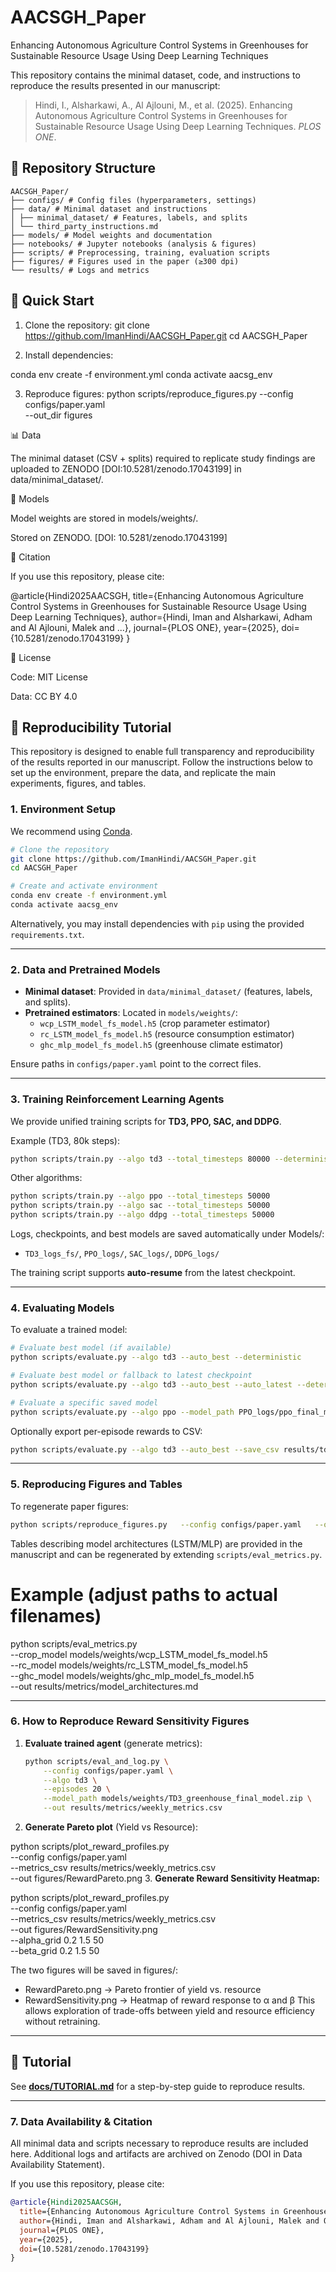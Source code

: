 # AACSGH_Paper
Enhancing Autonomous Agriculture Control Systems in Greenhouses for Sustainable Resource Usage Using Deep Learning Techniques

This repository contains the minimal dataset, code, and instructions to reproduce the results presented in our manuscript:

> Hindi, I., Alsharkawi, A., Al Ajlouni, M., et al. (2025). Enhancing Autonomous Agriculture Control Systems in Greenhouses for Sustainable Resource Usage Using Deep Learning Techniques. *PLOS ONE*.  

## 📂 Repository Structure
```
AACSGH_Paper/
├── configs/ # Config files (hyperparameters, settings)
├── data/ # Minimal dataset and instructions
│ ├── minimal_dataset/ # Features, labels, and splits
│ └── third_party_instructions.md
├── models/ # Model weights and documentation
├── notebooks/ # Jupyter notebooks (analysis & figures)
├── scripts/ # Preprocessing, training, evaluation scripts
├── figures/ # Figures used in the paper (≥300 dpi)
└── results/ # Logs and metrics
```

## 🚀 Quick Start
1. Clone the repository:
   git clone https://github.com/ImanHindi/AACSGH_Paper.git
   cd AACSGH_Paper

2. Install dependencies:

conda env create -f environment.yml
conda activate aacsg_env

3. Reproduce figures:
python scripts/reproduce_figures.py --config configs/paper.yaml \
    --out_dir figures

📊 Data

The minimal dataset (CSV + splits) required to replicate study findings are uploaded to ZENODO [DOI:10.5281/zenodo.17043199] in data/minimal_dataset/.



🤖 Models

Model weights are stored in models/weights/.

Stored on ZENODO. [DOI: 10.5281/zenodo.17043199]

🔬 Citation

If you use this repository, please cite:

@article{Hindi2025AACSGH,
  title={Enhancing Autonomous Agriculture Control Systems in Greenhouses for Sustainable Resource Usage Using Deep Learning Techniques},
  author={Hindi, Iman and Alsharkawi, Adham and Al Ajlouni, Malek and ...},
  journal={PLOS ONE},
  year={2025},
  doi={10.5281/zenodo.17043199}
}

📜 License

Code: MIT License

Data: CC BY 4.0



## 🧪 Reproducibility Tutorial

This repository is designed to enable full transparency and reproducibility of the results reported in our manuscript. Follow the instructions below to set up the environment, prepare the data, and replicate the main experiments, figures, and tables.

### 1. Environment Setup
We recommend using [Conda](https://docs.conda.io/en/latest/).  

```bash
# Clone the repository
git clone https://github.com/ImanHindi/AACSGH_Paper.git
cd AACSGH_Paper

# Create and activate environment
conda env create -f environment.yml
conda activate aacsg_env
```

Alternatively, you may install dependencies with `pip` using the provided `requirements.txt`.

---

### 2. Data and Pretrained Models
- **Minimal dataset**: Provided in `data/minimal_dataset/` (features, labels, and splits).  
- **Pretrained estimators**: Located in `models/weights/`:
  - `wcp_LSTM_model_fs_model.h5` (crop parameter estimator)  
  - `rc_LSTM_model_fs_model.h5` (resource consumption estimator)  
  - `ghc_mlp_model_fs_model.h5` (greenhouse climate estimator)  

Ensure paths in `configs/paper.yaml` point to the correct files.

---

### 3. Training Reinforcement Learning Agents
We provide unified training scripts for **TD3, PPO, SAC, and DDPG**.  

Example (TD3, 80k steps):
```bash
python scripts/train.py --algo td3 --total_timesteps 80000 --deterministic_eval
```

Other algorithms:
```bash
python scripts/train.py --algo ppo --total_timesteps 50000
python scripts/train.py --algo sac --total_timesteps 50000
python scripts/train.py --algo ddpg --total_timesteps 50000
```

Logs, checkpoints, and best models are saved automatically under Models/:
- `TD3_logs_fs/`, `PPO_logs/`, `SAC_logs/`, `DDPG_logs/`

The training script supports **auto-resume** from the latest checkpoint.

---

### 4. Evaluating Models
To evaluate a trained model:

```bash
# Evaluate best model (if available)
python scripts/evaluate.py --algo td3 --auto_best --deterministic

# Evaluate best model or fallback to latest checkpoint
python scripts/evaluate.py --algo td3 --auto_best --auto_latest --deterministic

# Evaluate a specific saved model
python scripts/evaluate.py --algo ppo --model_path PPO_logs/ppo_final_model.zip --episodes 20
```

Optionally export per-episode rewards to CSV:
```bash
python scripts/evaluate.py --algo td3 --auto_best --save_csv results/td3_eval_rewards.csv
```

---

### 5. Reproducing Figures and Tables
To regenerate paper figures:
```bash
python scripts/reproduce_figures.py   --config configs/paper.yaml   --out_dir figures
```

Tables describing model architectures (LSTM/MLP) are provided in the manuscript and can be regenerated by extending `scripts/eval_metrics.py`.
# Example (adjust paths to actual filenames)
python scripts/eval_metrics.py \
  --crop_model models/weights/wcp_LSTM_model_fs_model.h5 \
  --rc_model   models/weights/rc_LSTM_model_fs_model.h5 \
  --ghc_model  models/weights/ghc_mlp_model_fs_model.h5 \
  --out results/metrics/model_architectures.md

---

### 6. How to Reproduce Reward Sensitivity Figures

1. **Evaluate trained agent** (generate metrics):
   ```bash
   python scripts/eval_and_log.py \
       --config configs/paper.yaml \
       --algo td3 \
       --episodes 20 \
       --model_path models/weights/TD3_greenhouse_final_model.zip \
       --out results/metrics/weekly_metrics.csv

2. **Generate Pareto plot** (Yield vs Resource):

python scripts/plot_reward_profiles.py \
    --config configs/paper.yaml \
    --metrics_csv results/metrics/weekly_metrics.csv \
    --out figures/RewardPareto.png
3. **Generate Reward Sensitivity Heatmap:**

python scripts/plot_reward_profiles.py \
    --config configs/paper.yaml \
    --metrics_csv results/metrics/weekly_metrics.csv \
    --out figures/RewardSensitivity.png \
    --alpha_grid 0.2 1.5 50 \
    --beta_grid 0.2 1.5 50

The two figures will be saved in figures/:
* RewardPareto.png → Pareto frontier of yield vs. resource
* RewardSensitivity.png → Heatmap of reward response to α and β
This allows exploration of trade-offs between yield and resource efficiency without retraining.

---
## 🧭 Tutorial
See **[docs/TUTORIAL.md](docs/TUTORIAL.md)** for a step-by-step guide to reproduce results.


---
### 7. Data Availability & Citation
All minimal data and scripts necessary to reproduce results are included here. Additional logs and artifacts are archived on Zenodo (DOI in Data Availability Statement).  

If you use this repository, please cite:

```bibtex
@article{Hindi2025AACSGH,
  title={Enhancing Autonomous Agriculture Control Systems in Greenhouses for Sustainable Resource Usage Using Deep Learning Techniques},
  author={Hindi, Iman and Alsharkawi, Adham and Al Ajlouni, Malek and Qarallah, Bassam},
  journal={PLOS ONE},
  year={2025},
  doi={10.5281/zenodo.17043199}
}
```


